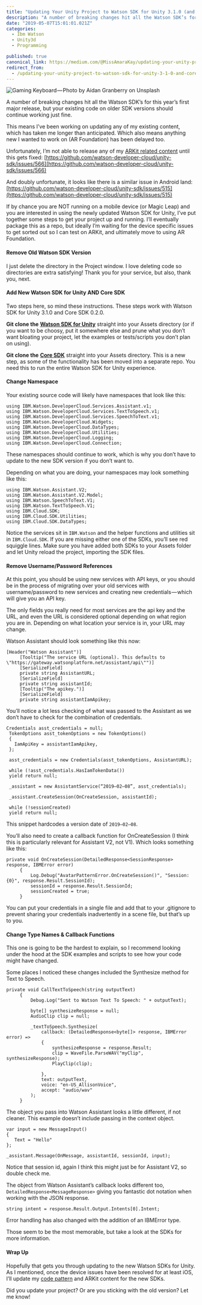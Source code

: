 ```yaml
---
title: "Updating Your Unity Project to Watson SDK for Unity 3.1.0 (and Core SDK 0.2.0)"
description: "A number of breaking changes hit all the Watson SDK’s for this year’s first major release, but your existing code on older SDK versions should continue working just fine. This means I’ve been working…"
date: "2019-05-07T15:01:01.021Z"
categories: 
  - Ibm Watson
  - Unity3d
  - Programming

published: true
canonical_link: https://medium.com/@MissAmaraKay/updating-your-unity-project-to-watson-sdk-for-unity-3-1-0-and-core-sdk-0-2-0-6c9a3748ef65
redirect_from:
  - /updating-your-unity-project-to-watson-sdk-for-unity-3-1-0-and-core-sdk-0-2-0-6c9a3748ef65
---
```


![Gaming Keyboard — Photo by [Aidan Granberry](https://unsplash.com/photos/ak4hw4r6xio?utm_source=unsplash&utm_medium=referral&utm_content=creditCopyText) on [Unsplash](https://unsplash.com/search/photos/code?utm_source=unsplash&utm_medium=referral&utm_content=creditCopyText)](./asset-1)

A number of breaking changes hit all the Watson SDK’s for this year’s first major release, but your existing code on older SDK versions should continue working just fine.



This means I’ve been working on updating any of my existing content, which has taken me longer than anticipated. Which also means anything new I wanted to work on (AR Foundation) has been delayed too.

Unfortunately, I’m not able to release any of my [ARKit related content](https://developer.ibm.com/patterns/build-an-ai-powered-ar-character-in-unity-with-arkit/) until this gets fixed: [https://github.com/watson-developer-cloud/unity-sdk/issues/566](https://github.com/watson-developer-cloud/unity-sdk/issues/566)

And doubly unfortunate, it looks like there is a similar issue in Android land: [https://github.com/watson-developer-cloud/unity-sdk/issues/515](https://github.com/watson-developer-cloud/unity-sdk/issues/515)

If by chance you are NOT running on a mobile device (or Magic Leap) and you are interested in using the newly updated Watson SDK for Unity, I’ve put together some steps to get your project up and running. I’ll eventually package this as a repo, but ideally I’m waiting for the device specific issues to get sorted out so I can test on ARKit, and ultimately move to using AR Foundation.

#### Remove Old Watson SDK Version

I just delete the directory in the Project window. I love deleting code so directories are extra satisfying! Thank you for your service, but also, thank you, next.

#### Add New Watson SDK for Unity AND Core SDK

Two steps here, so mind these instructions. These steps work with Watson SDK for Unity 3.1.0 and Core SDK 0.2.0.

**Git clone the** [**Watson SDK for Unity**](https://github.com/watson-developer-cloud/unity-sdk) straight into your Assets directory (or if you want to be choosy, put it somewhere else and prune what you don’t want bloating your project, let the examples or tests/scripts you don’t plan on using).

**Git clone the** [**Core SDK**](https://github.com/IBM/unity-sdk-core) straight into your Assets directory. This is a new step, as some of the functionality has been moved into a separate repo. You need this to run the entire Watson SDK for Unity experience.

#### Change Namespace

Your existing source code will likely have namespaces that look like this:

```
using IBM.Watson.DeveloperCloud.Services.Assistant.v1;
using IBM.Watson.DeveloperCloud.Services.TextToSpeech.v1;
using IBM.Watson.DeveloperCloud.Services.SpeechToText.v1;
using IBM.Watson.DeveloperCloud.Widgets;
using IBM.Watson.DeveloperCloud.DataTypes;
using IBM.Watson.DeveloperCloud.Utilities;
using IBM.Watson.DeveloperCloud.Logging;
using IBM.Watson.DeveloperCloud.Connection;
```

These namespaces should continue to work, which is why you don’t have to update to the new SDK version if you don’t want to.

Depending on what you are doing, your namespaces may look something like this:

```
using IBM.Watson.Assistant.V2;
using IBM.Watson.Assistant.V2.Model;
using IBM.Watson.SpeechToText.V1;
using IBM.Watson.TextToSpeech.V1;
using IBM.Cloud.SDK;
using IBM.Cloud.SDK.Utilities;
using IBM.Cloud.SDK.DataTypes;
```

Notice the services sit in `IBM.Watson` and the helper functions and utilities sit in `IBM.Cloud.SDK`. If you are missing either one of the SDKs, you’ll see red squiggle lines. Make sure you have added both SDKs to your Assets folder and let Unity reload the project, importing the SDK files.

#### Remove Username/Password References

At this point, you should be using new services with API keys, or you should be in the process of migrating over your old services with username/password to new services and creating new credentials — which will give you an API key.



The only fields you really need for most services are the api key and the URL, and even the URL is considered optional depending on what region you are in. Depending on what location your service is in, your URL may change.

Watson Assistant should look something like this now:

```
[Header("Watson Assistant")]
     [Tooltip("The service URL (optional). This defaults to \"https://gateway.watsonplatform.net/assistant/api\"")]
     [SerializeField]
     private string AssistantURL;
     [SerializeField]
     private string assistantId;
     [Tooltip("The apikey.")]
     [SerializeField]
     private string assistantIamApikey;
```

You’ll notice a lot less checking of what was passed to the Assistant as we don’t have to check for the combination of credentials.

```
Credentials asst_credentials = null;
 TokenOptions asst_tokenOptions = new TokenOptions()
 {
   IamApiKey = assistantIamApikey,
 };
 
 asst_credentials = new Credentials(asst_tokenOptions, AssistantURL);
 
 while (!asst_credentials.HasIamTokenData())
 yield return null;
 
 _assistant = new AssistantService(“2019–02–08”, asst_credentials);
 
 _assistant.CreateSession(OnCreateSession, assistantId);
 
 while (!sessionCreated)
 yield return null;
```

This snippet hardcodes a version date of `2019–02–08`.

You’ll also need to create a callback function for OnCreateSession (I think this is particularly relevant for Assistant V2, not V1). Which looks something like this:

```
private void OnCreateSession(DetailedResponse<SessionResponse> response, IBMError error)
     {
         Log.Debug("AvatarPatternError.OnCreateSession()", "Session: {0}", response.Result.SessionId);
         sessionId = response.Result.SessionId;
         sessionCreated = true;
     }
```

You can put your credentials in a single file and add that to your .gitignore to prevent sharing your credentials inadvertently in a scene file, but that’s up to you.

#### Change Type Names & Callback Functions

This one is going to be the hardest to explain, so I recommend looking under the hood at the SDK examples and scripts to see how your code might have changed.

Some places I noticed these changes included the Synthesize method for Text to Speech.

```
private void CallTextToSpeech(string outputText)
     {
         Debug.Log("Sent to Watson Text To Speech: " + outputText);
 
         byte[] synthesizeResponse = null;
         AudioClip clip = null;
 
         _textToSpeech.Synthesize(
             callback: (DetailedResponse<byte[]> response, IBMError error) =>
             {
                 synthesizeResponse = response.Result;
                 clip = WaveFile.ParseWAV("myClip", synthesizeResponse);
                 PlayClip(clip);
 
             },
             text: outputText,
             voice: "en-US_AllisonVoice",
             accept: "audio/wav"
         );
     }
```

The object you pass into Watson Assistant looks a little different, if not cleaner. This example doesn’t include passing in the context object.

```
var input = new MessageInput()
{
   Text = "Hello"
};
 
_assistant.Message(OnMessage, assistantId, sessionId, input);
```

Notice that session id, again I think this might just be for Assistant V2, so double check me.

The object from Watson Assistant’s callback looks different too, `DetailedResponse<MessageResponse>` giving you fantastic dot notation when working with the JSON response.

```
string intent = response.Result.Output.Intents[0].Intent;
```

Error handling has also changed with the addition of an IBMError type.

Those seem to be the most memorable, but take a look at the SDKs for more information.

#### Wrap Up

Hopefully that gets you through updating to the new Watson SDKs for Unity. As I mentioned, once the device issues have been resolved for at least iOS, I’ll update my [code pattern](https://developer.ibm.com/patterns/build-an-ai-powered-ar-character-in-unity-with-arkit/) and ARKit content for the new SDKs.

Did you update your project? Or are you sticking with the old version? Let me know!
